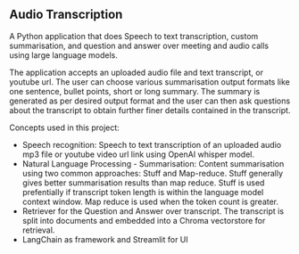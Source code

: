 ## Audio Transcription


A Python application that does Speech to text transcription, custom summarisation, and question and answer over meeting and audio calls using large language models.

The application accepts an uploaded audio file and text transcript, or youtube url. The user can choose various summarisation output formats like one sentence, bullet points, short or long summary. The summary is generated as per desired output format and the user can then ask questions about the transcript to obtain further finer details contained in the transcript.

Concepts used in this project:
- Speech recognition: Speech to text transcription of an uploaded audio mp3 file or youtube video url link using OpenAI whisper model.
- Natural Language Processing - Summarisation: Content summarisation using two common approaches: Stuff and Map-reduce. Stuff generally gives better summarisation results than map reduce. Stuff is used prefentially if transcript token length is within the language model context window. Map reduce is used when the token count is greater.
- Retriever for the Question and Answer over transcript. The transcript is split into documents and embedded into a Chroma vectorstore for retrieval.
- LangChain as framework and Streamlit for UI


